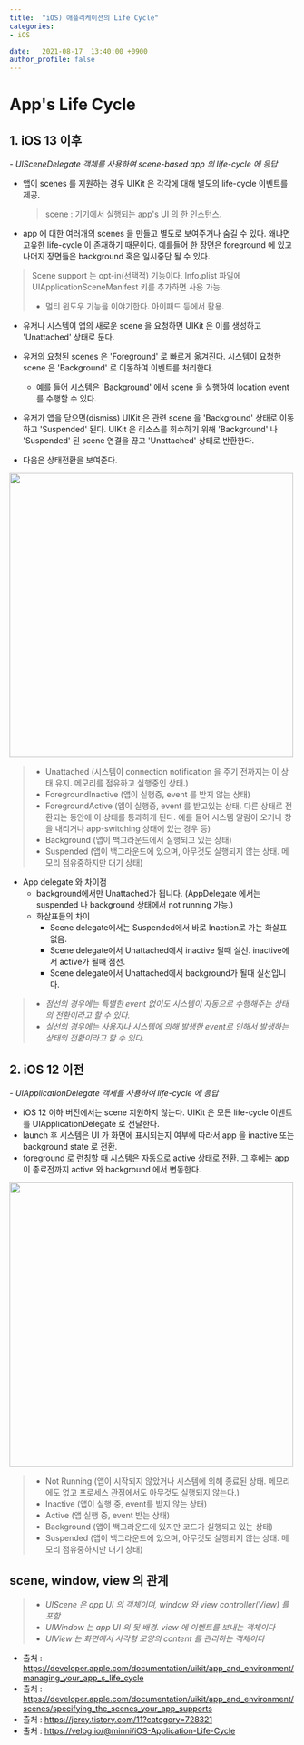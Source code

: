 ```yaml
---
title:  "iOS) 애플리케이션의 Life Cycle"
categories:
- iOS

date:   2021-08-17  13:40:00 +0900
author_profile: false
---
```

# App's Life Cycle

## 1. iOS 13 이후
*- UISceneDelegate 객체를 사용하여 scene-based app 의 life-cycle 에 응답*
- 앱이 scenes 를 지원하는 경우 UIKit 은 각각에 대해 별도의 life-cycle 이벤트를 제공.
  > scene : 기기에서 실행되는 app's UI 의 한 인스턴스.
- app 에 대한 여러개의 scenes 을 만들고 별도로 보여주거나 숨길 수 있다. 왜냐면 고유한 life-cycle 이 존재하기 때문이다. 예를들어 한 장면은 foreground 에 있고 나머지 장면들은 background 혹은 일시중단 될 수 있다.
> Scene support 는 opt-in(선택적) 기능이다. Info.plist 파일에 UIApplicationSceneManifest 키를 추가하면 사용 가능.
  > - 멀티 윈도우 기능을 이야기한다. 아이패드 등에서 활용.
- 유저나 시스템이 앱의 새로운 scene 을 요청하면 UIKit 은 이를 생성하고 'Unattached' 상태로 둔다.
- 유저의 요청된 scenes 은 'Foreground' 로 빠르게 옮겨진다. 시스템이 요청한 scene 은 'Background' 로 이동하여 이벤트를 처리한다.
  - 예를 들어 시스템은 'Background' 에서 scene 을 실행하여 location event 를 수행할 수 있다.
- 유저가 앱을 닫으면(dismiss) UIKit 은 관련 scene 을 'Background' 상태로 이동하고 'Suspended' 된다. UIKit 은 리소스를 회수하기 위해 'Background' 나 'Suspended' 된 scene 연결을 끊고 'Unattached' 상태로 반환한다.

- 다음은 상태전환을 보여준다.
<img src ="https://user-images.githubusercontent.com/69136340/104924152-619a9880-59e0-11eb-9672-067e2ccfe87a.PNG" width="500">

  > - Unattached (시스템이 connection notification 을 주기 전까지는 이 상태 유지. 메모리를 점유하고 실행중인 상태.)
  > - ForegroundInactive (앱이 실행중, event 를 받지 않는 상태)
  > - ForegroundActive (앱이 실행중, event 를 받고있는 상태. 다른 상태로 전환되는 동안에 이 상태를 통과하게 된다. 예를 들어 시스템 알람이 오거나 창을 내리거나 app-switching 상태에 있는 경우 등)
  > - Background (앱이 백그라운드에서 실행되고 있는 상태)
  > - Suspended (앱이 백그라운드에 있으며, 아무것도 실행되지 않는 상태. 메모리 점유중하지만 대기 상태)

- App delegate 와 차이점
  - background에서만 Unattached가 됩니다. (AppDelegate 에서는 suspended 나 background 상태에서 not running 가능.)
  - 화살표들의 차이
    - Scene delegate에서는 Suspended에서 바로 Inaction로 가는 화살표 없음.
    - Scene delegate에서 Unattached에서 inactive 될때 실선. inactive에서 active가 될때 점선.
    - Scene delegate에서 Unattached에서 background가 될때 실선입니다.
> - *점선의 경우에는 특별한 event 없이도 시스템이 자동으로 수행해주는 상태의 전환이라고 할 수 있다.*
> - *실선의 경우에는 사용자나 시스템에 의해 발생한 event로 인해서 발생하는 상태의 전환이라고 할 수 있다.*

## 2. iOS 12 이전 
*- UIApplicationDelegate 객체를 사용하여 life-cycle 에 응답*
- iOS 12 이하 버전에서는 scene 지원하지 않는다. UIKit 은 모든 life-cycle 이벤트를 UIApplicationDelegate 로 전달한다.
- launch 후 시스템은 UI 가 화면에 표시되는지 여부에 따라서 app 을 inactive 또는 background state 로 전환.
- foreground 로 런칭할 때 시스템은 자동으로 active 상태로 전환. 그 후에는 app 이 종료전까지 active 와 background 에서 변동한다.

<img src ="https://user-images.githubusercontent.com/69136340/104924154-62332f00-59e0-11eb-8dcb-1ffd9f22b7d8.PNG" width="500">

  > - Not Running (앱이 시작되지 않았거나 시스템에 의해 종료된 상태. 메모리에도 없고 프로세스 관점에서도 아무것도 실행되지 않는다.)
  > - Inactive (앱이 실행 중, event를 받지 않는 상태)
  > - Active (앱 실행 중, event 받는 상태)
  > - Background (앱이 백그라운드에 있지만 코드가 실행되고 있는 상태)
  > - Suspended (앱이 백그라운드에 있으며, 아무것도 실행되지 않는 상태. 메모리 점유중하지만 대기 상태) 

## scene, window, view 의 관계
> - *UIScene 은 app UI 의 객체이며, window 와 view controller(View) 를 포함*
> - *UIWindow 는 app UI 의 뒷 배경. view 에 이벤트를 보내는 객체이다*
> - *UIView 는 화면에서 사각형 모양의 content 를 관리하는 객체이다*


- 출처 : https://developer.apple.com/documentation/uikit/app_and_environment/managing_your_app_s_life_cycle
- 출처 : https://developer.apple.com/documentation/uikit/app_and_environment/scenes/specifying_the_scenes_your_app_supports
- 출처 : https://jercy.tistory.com/11?category=728321
- 출처 : https://velog.io/@minni/iOS-Application-Life-Cycle
